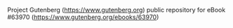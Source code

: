 Project Gutenberg (https://www.gutenberg.org) public repository for eBook #63970 (https://www.gutenberg.org/ebooks/63970)
